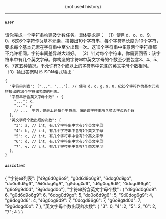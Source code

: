 <center>(not used history)</center>


---
##### `user`

请你完成一个字符串构建及计数任务。具体要求是：
（1）使用 d，o，g，9，0，6这6个字符作为基本元素，拼接出10个字符串，每个字符串长度为10个字符，要求每个基本元素在字符串中至少出现一次。这10个字符串中任意两个字符串都不允许相同。字符串间差异越大越好。
（2）针对每个字符串，你需要回答：该字符串中有几个英文字母。你构造的字符串中英文字母的个数至少要包含3、4、5、6、7这五种情况。不允许有3个或以上的字符串中包含的英文字母个数相同。
（3）输出答案时以JSON格式输出：
```
{
  "字符串列表": ["...", "..."], // 使用 d，o，g，9，0，6这6个字符作为基本元素拼接出的10个字符串构成的列表。
  "字符串所含英文字母个数" : {
    "...": x,
    "...": y
    // ...  字典，键是上述每个字符串，值是该字符串所含英文字母的个数
  },
  "英文字母个数出现的次数": {
    "3": a, // int, 有几个字符串中含有3个英文字母
    "4": b, // int, 有几个字符串中含有4个英文字母
    "5": c, // int, 有几个字符串中含有5个英文字母
    "6": d, // int, 有几个字符串中含有6个英文字母
    "7": e, // int, 有几个字符串中含有7个英文字母
  },
}
```

##### `assistant`

{
  "字符串列表": ["d9g6d0g6o9", "g0d6d9o6g9", "6dog0d9go", "do0o6d9g6", "9d0dog6g9", "g9dog0d6", "d6g0og9d9", "0dogd96g6", "g6o9g9d0d", "9g6dogd0o"],
  "字符串所含英文字母个数" : {
    "d9g6d0g6o9": 6,
    "g0d6d9o6g9": 6,
    "6dog0d9go": 5,
    "do0o6d9g6": 5,
    "9d0dog6g9": 4,
    "g9dog0d6": 4,
    "d6g0og9d9": 7,
    "0dogd96g6": 7,
    "g6o9g9d0d": 7,
    "9g6dogd0o": 7
  },
  "英文字母个数出现的次数": {
    "3": 0,
    "4": 2,
    "5": 2,
    "6": 2,
    "7": 4
  }
}

